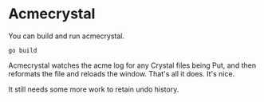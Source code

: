 # Acmecrystal

You can build and run acmecrystal.

```
go build
```

Acmecrystal watches the acme log for any Crystal files being Put, and then reformats the file and reloads the window.
That's all it does. It's nice.

It still needs some more work to retain undo history.